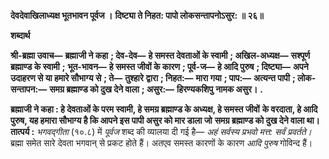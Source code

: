 **देवदेवाखिलाध्यक्ष भूतभावन पूर्वज ।** **दिष्ट्या ते निहत: पापो लोकसन्तापनोऽसुर: ॥ २६॥** 

**शब्दार्थ** 

**श्री-ब्रह्मा उवाच—** **ब्रह्माजी ने कहा** **; देव-देव—** **हे समस्त देवताओं के स्वामी** **; अखिल-अध्यक्ष—** **सश्पूर्ण ब्रह्माण्ड के स्वामी** **;** **भूत-भावन—** **हे समस्त जीवों के कारण** **; पूर्व-ज—** **हे आदि पुरुष** **; दिष्ट्या—** **अपने उदाहरण से या हमारे सौभाग्य से** **; ते—** **तुश्हारे** **द्वारा** **; निहत:—** **मारा गया** **; पाप:—** **अत्यन्त पापी** **; लोक-सन्तापन:—** **समग्र ब्रह्माण्ड को दुख देने वाला** **; असुर:—** **हिरण्यकशिपु** **नामक असुर।** **.** 

**ब्रह्माजी ने कहा : हे देवताओं के परम स्वामी, हे समग्र ब्रह्माण्ड के अध्यक्ष, हे समस्त जीवों** **के वरदाता, हे आदि पुरुष, यह हमारा सौभाग्य है कि आपने इस पापी असुर को मार डाला जो** **समग्र ब्रह्माण्ड को दुख देने वाला था।** **तात्पर्य :** *भगवद्गीता* (१०.८) में *पूर्वज* शब्द की व्यालया दी गई है— *अहं सर्वस्य प्रभवो मत्त:* *सर्वं प्रवर्तते।* ब्रह्मा समेत सारे देवता भगवान् से प्रकट होते हैं। अतएव समस्त कारणों के कारण *आदि* *पुरुष* गोविन्द हैं।  